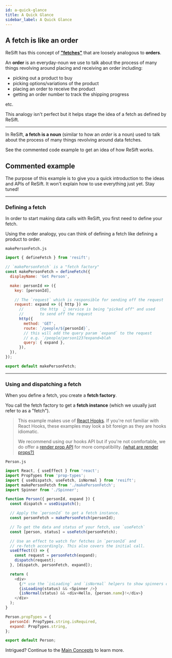 ```yaml
---
id: a-quick-glance
title: A Quick Glance
sidebar_label: A Quick Glance
---
```


## A fetch is like an order

ReSift has this concept of **["fetches"](../main-concepts/whats-a-fetch.md)** that are loosely analogous to **orders**.

An **order** is an everyday-noun we use to talk about the process of many things revolving around placing and receiving an order including:

- picking out a product to buy
- picking options/variations of the product
- placing an order to receive the product
- getting an order number to track the shipping progress

etc.

This analogy isn't perfect but it helps stage the idea of a fetch as defined by ReSift.

---

In ReSift, **a fetch is a noun** (similar to how an _order_ is a noun) used to talk about the process of many things revolving around data fetches.

See the commented code example to get an idea of how ReSift works.

## Commented example

The purpose of this example is to give you a quick introduction to the ideas and APIs of ReSift. It won't explain how to use everything just yet. Stay tuned!

---

### Defining a fetch

In order to start making data calls with ReSift, you first need to define your fetch.

Using the order analogy, you can think of defining a fetch like defining a product to order.

`makePersonFetch.js`

```js
import { defineFetch } from 'resift';

// `makePersonFetch` is a "fetch factory"
const makePersonFetch = defineFetch({
  displayName: 'Get Person',

  make: personId => ({
    key: [personId],

    // The `request` which is responsible for sending off the request
    request: expand => ({ http }) =>
      //       the http  👆 service is being "picked off" and used
      //       to send off the request
      http({
        method: 'GET',
        route: `/people/${personId}`,
        // this will add the query param `expand` to the request
        // e.g. `/people/person123?expand=blah
        query: { expand },
      }),
  }),
});

export default makePersonFetch;
```

---

### Using and dispatching a fetch

When you define a fetch, you create a **fetch factory**.

You call the fetch factory to get a **fetch instance** (which we usually just refer to as a "fetch").

> This example makes use of [React Hooks](https://reactjs.org/docs/hooks-intro.html). If you're not familiar with React Hooks, these examples may look a bit foreign as they are hooks idiomatic.
>
> We recommend using our hooks API but if you're not comfortable, we do offer a [render prop API]() for more compatibility. [(what are render props?)](https://reactjs.org/docs/render-props.html)

`Person.js`

```js
import React, { useEffect } from 'react';
import PropTypes from 'prop-types';
import { useDispatch, useFetch, isNormal } from 'resift';
import makePersonFetch from './makePersonFetch';
import Spinner from './Spinner';

function Person({ personId, expand }) {
  const dispatch = useDispatch();

  // Apply the `personId` to get a fetch instance.
  const personFetch = makePersonFetch(personId);

  // To get the data and status of your fetch, use `useFetch`
  const [person, status] = useFetch(personFetch);

  // Use an effect to watch for fetches in `personId` and
  // re-fetch accordingly. This also covers the initial call.
  useEffect(() => {
    const request = personFetch(expand);
    dispatch(request);
  }, [dispatch, personFetch, expand]);

  return (
    <div>
      {/* use the `isLoading` and `isNormal` helpers to show spinners or data */}
      {isLoading(status) && <Spinner />}
      {isNormal(status) && <div>Hello, {person.name}!</div>}
    </div>
  );
}

Person.propTypes = {
  personId: PropTypes.string.isRequired,
  expand: PropTypes.string,
};

export default Person;
```

Intrigued? Continue to the [Main Concepts]() to learn more.
